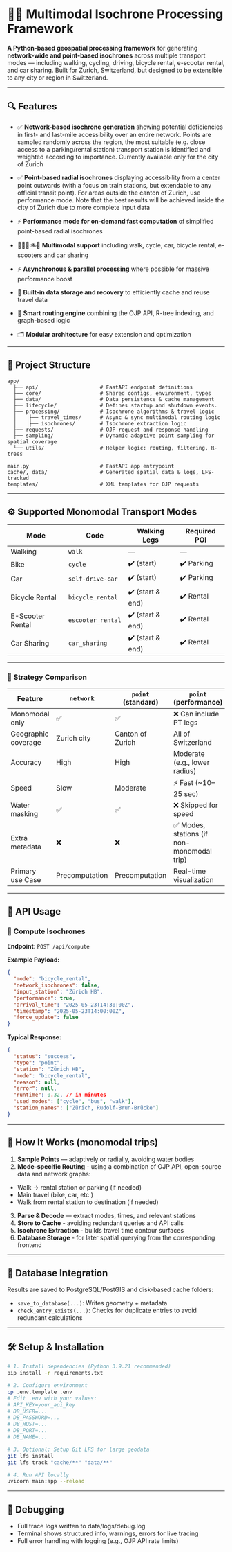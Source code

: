 # 🚶‍♂️ Multimodal Isochrone Processing Framework

**A Python-based geospatial processing framework** for generating **network-wide and point-based isochrones** across multiple transport modes — including walking, cycling, driving, bicycle rental, e-scooter rental, and car sharing. Built for Zurich, Switzerland, but designed to be extensible to any city or region in Switzerland.

---

## 🔍 Features

- ✅ **Network-based isochrone generation** showing potential deficiencies in first- and last-mile accessibility over an entire network. Points are sampled randomly across the region, the most suitable (e.g. close access to a parking/rental station) transport station is identified and weighted according to importance. Currently available only for the city of Zurich

- ✅ **Point-based radial isochrones** displaying accessibility from a center point outwards (with a focus on train stations, but extendable to any official transit point). For areas outside the canton of Zurich, use performance mode. Note that the best results will be achieved inside the city of Zurich due to more complete input data

- ⚡ **Performance mode for on-demand fast computation** of simplified point-based radial isochrones

- 🚶‍♂️🛴🚲🚗 **Multimodal support** including walk, cycle, car, bicycle rental, e-scooters and car sharing

- ⚡ **Asynchronous & parallel processing** where possible for massive performance boost

- 💾 **Built-in data storage and recovery** to efficiently cache and reuse travel data

- 🧠 **Smart routing engine** combining the OJP API, R-tree indexing, and graph-based logic

- 🗂 **Modular architecture** for easy extension and optimization

---

## 📁 Project Structure

```
app/
  ├── api/                    # FastAPI endpoint definitions
  ├── core/                   # Shared configs, environment, types
  ├── data/                   # Data persistence & cache management
  ├── lifecycle/              # Defines startup and shutdown events.  
  ├── processing/             # Isochrone algorithms & travel logic
  │    ├── travel_times/      # Async & sync multimodal routing logic
  │    ├── isochrones/        # Isochrone extraction logic
  ├── requests/               # OJP request and response handling
  ├── sampling/               # Dynamic adaptive point sampling for spatial coverage
  └── utils/                  # Helper logic: routing, filtering, R-trees

main.py                       # FastAPI app entrypoint
cache/, data/                 # Generated spatial data & logs, LFS-tracked
templates/                    # XML templates for OJP requests
```

---

## ⚙️ Supported Monomodal Transport Modes

| Mode             | Code             | Walking Legs     | Required POI  |
|------------------|------------------|------------------|-------------- |
| Walking          | `walk`           | —                | —             |
| Bike             | `cycle`          | ✔️ (start)       | ✔️ Parking   |
| Car              | `self-drive-car` | ✔️ (start)       | ✔️ Parking   |
| Bicycle Rental   | `bicycle_rental` | ✔️ (start & end) | ✔️ Rental    |
| E-Scooter Rental | `escooter_rental`| ✔️ (start & end) | ✔️ Rental    |
| Car Sharing      | `car_sharing`    | ✔️ (start & end) | ✔️ Rental    |

---

### 🔁 Strategy Comparison

| Feature                   | `network`      | `point` (standard) | `point` (performance)                      |
| ------------------------- | -------------- | ------------------ | -------------------------------------------|
| Monomodal only            | ✅             | ✅                | ❌ Can include PT legs                     |
| Geographic coverage       | Zurich city    | Canton of Zurich   | All of Switzerland                         |
| Accuracy                  | High           | High               | Moderate (e.g., lower radius)              |
| Speed                     | Slow           | Moderate           | ⚡ Fast (~10–25 sec)                       |
| Water masking             | ✅            | ✅                 | ❌ Skipped for speed                       |
| Extra metadata            | ❌            | ❌                 | ✅ Modes, stations (if non-monomodal trip) |
| Primary use Case          | Precomputation | Precomputation     | Real-time visualization                    |

---

## 🚀 API Usage

### 🔄 Compute Isochrones

**Endpoint**: `POST /api/compute`

**Example Payload:**

```json
{
  "mode": "bicycle_rental",
  "network_isochrones": false,
  "input_station": "Zürich HB",
  "performance": true,
  "arrival_time": "2025-05-23T14:30:00Z",
  "timestamp": "2025-05-23T14:00:00Z",
  "force_update": false
}
```

**Typical Response:**
```json
{
  "status": "success",
  "type": "point",
  "station": "Zürich HB",
  "mode": "bicycle_rental",
  "reason": null,
  "error": null,
  "runtime": 0.32, // in minutes
  "used_modes": ["cycle", "bus", "walk"],
  "station_names": ["Zürich, Rudolf-Brun-Brücke"]
}
```

---

## 🧠 How It Works (monomodal trips)

1. **Sample Points** — adaptively or radially, avoiding water bodies
2. **Mode-specific Routing** - using a combination of OJP API, open-source data and network graphs:
  - Walk → rental station or parking (if needed)
  - Main travel (bike, car, etc.)
  - Walk from rental station to destination (if needed) 
3. **Parse & Decode** — extract modes, times, and relevant stations
4. **Store to Cache** - avoiding redundant queries and API calls
5. **Isochrone Extraction** - builds travel time contour surfaces
6. **Database Storage** - for later spatial querying from the corresponding frontend

---

## 💾 Database Integration

Results are saved to PostgreSQL/PostGIS and disk-based cache folders:

- `save_to_database(...)`: Writes geometry + metadata
- `check_entry_exists(...)`: Checks for duplicate entries to avoid redundant calculations

---

## 🛠 Setup & Installation

```bash
# 1. Install dependencies (Python 3.9.21 recommended)
pip install -r requirements.txt

# 2. Configure environment
cp .env.template .env
# Edit .env with your values:
# API_KEY=your_api_key
# DB_USER=...
# DB_PASSWORD=...
# DB_HOST=...
# DB_PORT=...
# DB_NAME=...

# 3. Optional: Setup Git LFS for large geodata
git lfs install
git lfs track "cache/**" "data/**"

# 4. Run API locally
uvicorn main:app --reload
```

---

## 🧪 Debugging

- Full trace logs written to data/logs/debug.log
- Terminal shows structured info, warnings, errors for live tracing
- Full error handling with logging (e.g., OJP API rate limits)